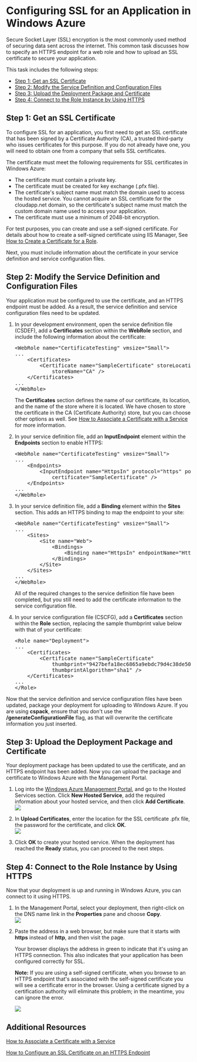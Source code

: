  <properties linkid="dev-net-commons-tasks-enable-ssl" urlDisplayName="Enable SSL" headerExpose="" pageTitle="Enable SSL - .NET - Develop" metaKeywords="Azure SSL, Azure HTTPS, Windows Azure SSL, Windows Azure HTTPS, .NET Azure SSL, .NET Azure HTTPS, C# Azure SSL, C# Azure HTTPS, VB Azure SSL, VB Azure HTTPS" footerExpose="" metaDescription="Learn how to specify an HTTPS endpoint for a web role and how to upload an SSL certificate to secure your application." umbracoNaviHide="0" disqusComments="1" />
  <h1>Configuring SSL for an Application in Windows Azure</h1>
  <p>Secure Socket Layer (SSL) encryption is the most commonly used method of securing data sent across the internet. This common task discusses how to specify an HTTPS endpoint for a web role and how to upload an SSL certificate to secure your application.</p>
  <p>This task includes the following steps:</p>
  <ul>
    <li>
      <a href="#step1">Step 1: Get an SSL Certificate</a>
    </li>
    <li>
      <a href="#step2">Step 2: Modify the Service Definition and Configuration Files</a>
    </li>
    <li>
      <a href="#step3">Step 3: Upload the Deployment Package and Certificate</a>
    </li>
    <li>
      <a href="#step4">Step 4: Connect to the Role Instance by Using HTTPS</a>
    </li>
  </ul>
  <a name="step1">
  </a>
  <h2>Step 1: Get an SSL Certificate</h2>
  <p>To configure SSL for an application, you first need to get an SSL certificate that has been signed by a Certificate Authority (CA), a trusted third-party who issues certificates for this purpose. If you do not already have one, you will need to obtain one from a company that sells SSL certificates.</p>
  <p>The certificate must meet the following requirements for SSL certificates in Windows Azure:</p>
  <ul>
    <li>The certificate must contain a private key.</li>
    <li>The certificate must be created for key exchange (.pfx file).</li>
    <li>The certificate's subject name must match the domain used to access the hosted service. You cannot acquire an SSL certificate for the cloudapp.net domain, so the certificate's subject name must match the custom domain name used to access your application.</li>
    <li>The certificate must use a minimum of 2048-bit encryption.</li>
  </ul>
  <p>For test purposes, you can create and use a self-signed certificate. For details about how to create a self-signed certificate using IIS Manager, See <a href="http://msdn.microsoft.com/en-us/library/windowsazure/gg432987.aspx">How to Create a Certificate for a Role</a>.</p>
  <p>Next, you must include information about the certificate in your service definition and service configuration files.</p>
  <a name="step2">
  </a>
  <h2>Step 2: Modify the Service Definition and Configuration Files</h2>
  <p>Your application must be configured to use the certificate, and an HTTPS endpoint must be added. As a result, the service definition and service configuration files need to be updated.</p>
  <ol>
    <li>
      <p>In your development environment, open the service definition file (CSDEF), add a <strong>Certificates</strong> section within the <strong>WebRole</strong> section, and include the following information about the certificate:</p>
      <pre class="prettyprint">&lt;WebRole name="CertificateTesting" vmsize="Small"&gt;
...
    &lt;Certificates&gt;
        &lt;Certificate name="SampleCertificate" storeLocation="LocalMachine" 
            storeName="CA" /&gt;
    &lt;/Certificates&gt;
...
&lt;/WebRole&gt;
</pre>
      <p>The <strong>Certificates</strong> section defines the name of our certificate, its location, and the name of the store where it is located. We have chosen to store the certificate in the CA (Certificate Authority) store, but you can choose other options as well. See <a href="http://msdn.microsoft.com/en-us/library/windowsazure/gg465718.aspx">How to Associate a Certificate with a Service</a> for more information.</p>
    </li>
    <li>
      <p>In your service definition file, add an <strong>InputEndpoint</strong> element within the <strong>Endpoints</strong> section to enable HTTPS:</p>
      <pre class="prettyprint">&lt;WebRole name="CertificateTesting" vmsize="Small"&gt;
...
    &lt;Endpoints&gt;
        &lt;InputEndpoint name="HttpsIn" protocol="https" port="443" 
            certificate="SampleCertificate" /&gt;
    &lt;/Endpoints&gt;
...
&lt;/WebRole&gt;
</pre>
    </li>
    <li>
      <p>In your service definition file, add a <strong>Binding</strong> element within the <strong>Sites</strong> section. This adds an HTTPS binding to map the endpoint to your site:</p>
      <pre class="prettyprint">&lt;WebRole name="CertificateTesting" vmsize="Small"&gt;
...
    &lt;Sites&gt;
        &lt;Site name="Web"&gt;
            &lt;Bindings&gt;
                &lt;Binding name="HttpsIn" endpointName="HttpsIn" /&gt;
            &lt;/Bindings&gt;
        &lt;/Site&gt;
    &lt;/Sites&gt;
...
&lt;/WebRole&gt;
</pre>
      <p>All of the required changes to the service definition file have been completed, but you still need to add the certificate information to the service configuration file.</p>
    </li>
    <li>
      <p>In your service configuration file (CSCFG), add a <strong>Certificates</strong> section within the <strong>Role</strong> section, replacing the sample thumbprint value below with that of your certificate:</p>
      <pre class="prettyprint">&lt;Role name="Deployment"&gt;
...
    &lt;Certificates&gt;
        &lt;Certificate name="SampleCertificate" 
            thumbprint="9427befa18ec6865a9ebdc79d4c38de50e6316ff" 
            thumbprintAlgorithm="sha1" /&gt;
    &lt;/Certificates&gt;
...
&lt;/Role&gt;
</pre>
    </li>
  </ol>
  <p>Now that the service definition and service configuration files have been updated, package your deployment for uploading to Windows Azure. If you are using <strong>cspack</strong>, ensure that you don't use the <strong>/generateConfigurationFile</strong> flag, as that will overwrite the certificate information you just inserted.</p>
  <a name="step3">
  </a>
  <h2>Step 3: Upload the Deployment Package and Certificate</h2>
  <p>Your deployment package has been updated to use the certificate, and an HTTPS endpoint has been added. Now you can upload the package and certificate to Windows Azure with the Management Portal.</p>
  <ol>
    <li>
      <p>Log into the <a href="http://windows.azure.com">Windows Azure Management Portal</a>, and go to the Hosted Services section. Click <strong>New Hosted Service</strong>, add the required information about your hosted service, and then click <strong>Add Certificate</strong>. <br /><img src="../../../DevCenter/Shared/Media/ssl-01.png" /></p>
    </li>
    <li>
      <p>In <strong>Upload Certificates</strong>, enter the location for the SSL certificate .pfx file, the password for the certificate, and click <strong>OK</strong>.<br /><img src="../../../DevCenter/Shared/Media/ssl-02.png" /></p>
    </li>
    <li>
      <p>Click <strong>OK</strong> to create your hosted service. When the deployment has reached the <strong>Ready</strong> status, you can proceed to the next steps.</p>
    </li>
  </ol>
  <a name="step4">
  </a>
  <h2>Step 4: Connect to the Role Instance by Using HTTPS</h2>
  <p>Now that your deployment is up and running in Windows Azure, you can connect to it using HTTPS.</p>
  <ol>
    <li>
      <p>In the Management Portal, select your deployment, then right-click on the DNS name link in the <strong>Properties</strong> pane and choose <strong>Copy</strong>.<br /><img src="../../../DevCenter/Shared/Media/ssl-03.png" /></p>
    </li>
    <li>
      <p>Paste the address in a web browser, but make sure that it starts with <strong>https</strong> instead of <strong>http</strong>, and then visit the page.</p>
      <p>Your browser displays the address in green to indicate that it's using an HTTPS connection. This also indicates that your application has been configured correctly for SSL.</p>
      <p>
        <strong>Note:</strong> If you are using a self-signed certificate, when you browse to an HTTPS endpoint that's associated with the self-signed certificate you will see a certificate error in the browser. Using a certificate signed by a certification authority will eliminate this problem; in the meantime, you can ignore the error.</p>
      <img src="../../../DevCenter/Shared/Media/ssl-04.png" />
    </li>
  </ol>
  <h2>Additional Resources</h2>
  <p>
    <a href="http://msdn.microsoft.com/en-us/library/windowsazure/gg465718.aspx">How to Associate a Certificate with a Service</a>
  </p>
  <p>
    <a href="http://msdn.microsoft.com/en-us/library/windowsazure/ff795779.aspx">How to Configure an SSL Certificate on an HTTPS Endpoint</a>
  </p>